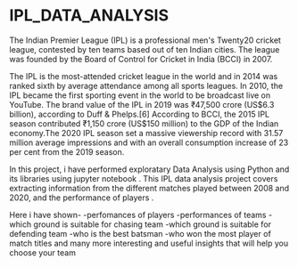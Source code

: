 # IPL_DATA_ANALYSIS

The Indian Premier League (IPL) is a professional men's Twenty20 cricket league, contested by ten teams based out of ten Indian cities. The league was founded by the Board of Control for Cricket in India (BCCI) in 2007.

The IPL is the most-attended cricket league in the world and in 2014 was ranked sixth by average attendance among all sports leagues. In 2010, the IPL became the first sporting event in the world to be broadcast live on YouTube. The brand value of the IPL in 2019 was ₹47,500 crore (US$6.3 billion), according to Duff & Phelps.[6] According to BCCI, the 2015 IPL season contributed ₹1,150 crore (US$150 million) to the GDP of the Indian economy.The 2020 IPL season set a massive viewership record with 31.57 million average impressions and with an overall consumption increase of 23 per cent from the 2019 season.

In this project, i have performed exploratary Data Analysis using Python and its libraries using jupyter notebook . This IPL data analysis project covers extracting information from the different matches played between 2008 and 2020, and the performance of players .

Here i have shown- -perfomances of players -performances of teams -which ground is suitable for chasing team -which ground is suitable for defending team -who is the best batsman -who won the most player of match titles and many more interesting and useful insights that will help you choose your team
